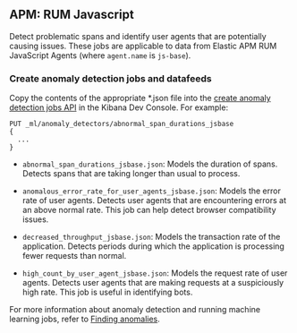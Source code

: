 ## APM: RUM Javascript

Detect problematic spans and identify user agents that are potentially causing issues.
These jobs are applicable to data from Elastic APM RUM JavaScript Agents (where
`agent.name` is `js-base`).

### Create anomaly detection jobs and datafeeds

Copy the contents of the appropriate *.json file into the
[create anomaly detection jobs API](https://www.elastic.co/guide/en/elasticsearch/reference/8.0/ml-put-job.html) in the Kibana Dev Console. For example:

```
PUT _ml/anomaly_detectors/abnormal_span_durations_jsbase
{
  ...
}
```

* `abnormal_span_durations_jsbase.json`: Models the duration of spans. Detects spans that are taking longer than usual to process.

* `anomalous_error_rate_for_user_agents_jsbase.json`: Models the error rate of user agents. Detects user agents that are encountering errors at an above normal rate. This job can help detect browser compatibility issues.

* `decreased_throughput_jsbase.json`: Models the transaction rate of the application. Detects periods during which the application is processing fewer requests than normal.

* `high_count_by_user_agent_jsbase.json`: Models the request rate of user agents. Detects user agents that are making requests at a suspiciously high rate. This job is useful in identifying bots.

For more information about anomaly detection and running machine learning jobs,
refer to [Finding anomalies](https://www.elastic.co/guide/en/machine-learning/master/ml-ad-finding-anomalies.html).